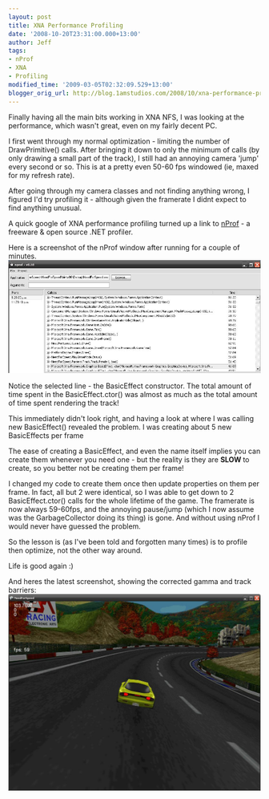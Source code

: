 ```yaml
---
layout: post
title: XNA Performance Profiling
date: '2008-10-20T23:31:00.000+13:00'
author: Jeff
tags:
- nProf
- XNA
- Profiling
modified_time: '2009-03-05T02:32:09.529+13:00'
blogger_orig_url: http://blog.1amstudios.com/2008/10/xna-performance-profiling.html
---
```

Finally having all the main bits working in XNA NFS, I was looking at the performance, which wasn't great, even on my fairly decent PC.

I first went through my normal optimization - limiting the number of DrawPrimitive() calls.  After bringing it down to only the minimum of calls (by only drawing a small part of the track), I still had an annoying camera 'jump' every second or so.  This is at a pretty even 50-60 fps windowed (ie, maxed for my refresh rate).

After going through my camera classes and not finding anything wrong, I figured I'd try profiling it - although given the framerate I didnt expect to find anything unusual.

A quick google of XNA performance profiling turned up a link to [nProf](http://nprof.sourceforge.net/Site/Description.html) - a freeware &amp; open source .NET profiler.

Here is a screenshot of the nProf window after running for a couple of minutes.
![](/img/blogger/xs0o_fAYDMM-nprof.jpg)

Notice the selected line - the BasicEffect constructor.  The total amount of time spent in the BasicEffect.ctor() was almost as much as the total amount of time spent rendering the track!

This immediately didn't look right, and having a look at where I was calling new BasicEffect() revealed the problem.  I was creating about 5 new BasicEffects per frame

The ease of creating a BasicEffect, and even the name itself implies you can create them whenever you need one - but the reality is they are <span style="font-weight: bold;">SLOW </span>to create, so you better not be creating them per frame!

I changed my code to create them once then update properties on them per frame.
In fact, all but 2 were identical, so I was able to get down to 2 BasicEffect.ctor() calls for the whole lifetime of the game.  The framerate is now always 59-60fps, and the annoying pause/jump (which I now assume was the GarbageCollector doing its thing) is gone.  And without using nProf I would never have guessed the problem. 

So the lesson is (as I've been told and forgotten many times) is to profile then optimize, not the other way around.

Life is good again :)

And heres the latest screenshot, showing the corrected gamma and track barriers:
![](/img/blogger/cdypNBn3lQo-Image4.jpg)